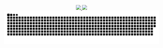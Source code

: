 <div align="center">
  <a href="https://github.com/viniciustacosta">
  <img height="180em" src="https://github-readme-stats.vercel.app/api?username=viniciustacosta&show_icons=true&theme=aura&include_all_commits=true&count_private=ture"/>
  <img height="180em" src="https://github-readme-stats.vercel.app/api/top-langs/?username=viniciustacosta&layout=compact&langs_count=9&theme=aura"/>
</div>

<picture>
  <source media="(prefers-color-scheme: dark)" srcset="https://raw.githubusercontent.com/viniciustacosta/viniciustacosta/output/github-contribution-grid-snake-dark.svg">
  <source media="(prefers-color-scheme: light)" srcset="https://raw.githubusercontent.com/viniciustacosta/viniciustacosta/output/github-contribution-grid-snake.svg">
  <img alt="github contribution grid snake animation" src="https://raw.githubusercontent.com/viniciustacosta/viniciustacosta/output/github-contribution-grid-snake.svg">
</picture>
